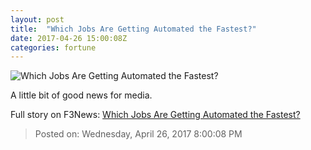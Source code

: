 ```yaml
---
layout: post
title:  "Which Jobs Are Getting Automated the Fastest?"
date: 2017-04-26 15:00:08Z
categories: fortune
---
```


![Which Jobs Are Getting Automated the Fastest?](https://fortunedotcom.files.wordpress.com/2017/04/job_skillset.png?w=720)

A little bit of good news for media.


Full story on F3News: [Which Jobs Are Getting Automated the Fastest?](http://www.f3nws.com/n/WbYq2C)

> Posted on: Wednesday, April 26, 2017 8:00:08 PM
